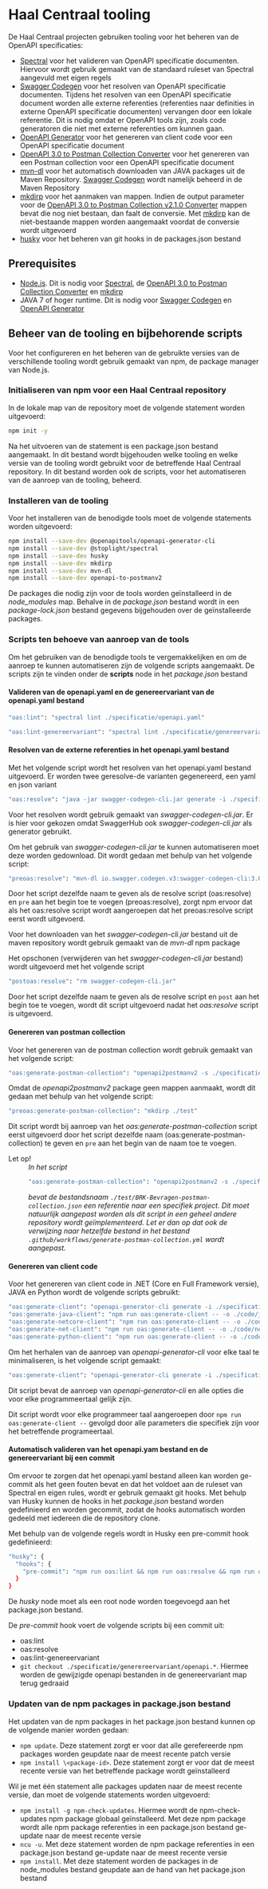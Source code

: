 # Haal Centraal tooling

De Haal Centraal projecten gebruiken tooling voor het beheren van de OpenAPI specificaties:

- [Spectral][1] voor het valideren van OpenAPI specificatie documenten. Hiervoor wordt gebruik gemaakt van de standaard ruleset van Spectral aangevuld met eigen regels
- [Swagger Codegen][2] voor het resolven van OpenAPI specificatie documenten. Tijdens het resolven van een OpenAPI specificatie document worden alle externe referenties (referenties naar definities in externe OpenAPI specificatie documenten) vervangen door een lokale referentie. Dit is nodig omdat er OpenAPI tools zijn, zoals code generatoren die niet met externe referenties om kunnen gaan.  
- [OpenAPI Generator][3] voor het genereren van client code voor een OpenAPI specificatie document
- [OpenAPI 3.0 to Postman Collection Converter][4] voor het genereren van een Postman collection voor een OpenAPI specificatie document
- [mvn-dl][5] voor het automatisch downloaden van JAVA packages uit de Maven Repository. [Swagger Codegen][2] wordt namelijk beheerd in de Maven Repository
- [mkdirp][6] voor het aanmaken van mappen. Indien de output parameter voor de [OpenAPI 3.0 to Postman Collection v2.1.0 Converter][4] mappen bevat die nog niet bestaan, dan faalt de conversie. Met [mkdirp][6] kan de niet-bestaande mappen worden aangemaakt voordat de conversie wordt uitgevoerd
- [husky][7] voor het beheren van git hooks in de packages.json bestand

## Prerequisites

- [Node.js][8]. Dit is nodig voor [Spectral][1], de [OpenAPI 3.0 to Postman Collection Converter][4] en [mkdirp][6]
- JAVA 7 of hoger runtime. Dit is nodig voor [Swagger Codegen][2] en [OpenAPI Generator][3]

## Beheer van de tooling en bijbehorende scripts

Voor het configureren en het beheren van de gebruikte versies van de verschillende tooling wordt gebruik gemaakt van npm, de package manager van Node.js.

### Initialiseren van npm voor een Haal Centraal repository

In de lokale map van de repository moet de volgende statement worden uitgevoerd:

``` bash
npm init -y
```

Na het uitvoeren van de statement is een package.json bestand aangemaakt. In dit bestand wordt bijgehouden welke tooling en welke versie van de tooling wordt gebruikt voor de betreffende Haal Centraal repository. In dit bestand worden ook de scripts, voor het automatiseren van de aanroep van de tooling, beheerd.

### Installeren van de tooling

Voor het installeren van de benodigde tools moet de volgende statements worden uitgevoerd:

``` bash
npm install --save-dev @openapitools/openapi-generator-cli
npm install --save-dev @stoplight/spectral
npm install --save-dev husky
npm install --save-dev mkdirp
npm install --save-dev mvn-dl
npm install --save-dev openapi-to-postmanv2
```

De packages die nodig zijn voor de tools worden geïnstalleerd in de *node_modules* map. Behalve in de *package.json* bestand wordt in een *package-lock.json* bestand gegevens bijgehouden over de geïnstalleerde packages.

### Scripts ten behoeve van aanroep van de tools

Om het gebruiken van de benodigde tools te vergemakkelijken en om de aanroep te kunnen automatiseren zijn de volgende scripts aangemaakt. De scripts zijn te vinden onder de **scripts** node in het *package.json* bestand

#### Valideren van de openapi.yaml en de genereervariant van de openapi.yaml bestand

``` bash
"oas:lint": "spectral lint ./specificatie/openapi.yaml"
```

``` bash
"oas:lint-genereervariant": "spectral lint ./specificatie/genereervariant/openapi.yaml"
```

#### Resolven van de externe referenties in het openapi.yaml bestand

Met het volgende script wordt het resolven van het openapi.yaml bestand uitgevoerd. Er worden twee geresolve-de varianten gegenereerd, een yaml en json variant

``` bash
"oas:resolve": "java -jar swagger-codegen-cli.jar generate -i ./specificatie/openapi.yaml -l openapi-yaml -o ./specificatie/genereervariant && java -jar swagger-codegen-cli.jar generate -i ./specificatie/openapi.yaml -l openapi -o ./specificatie/genereervariant"
```

Voor het resolven wordt gebruik gemaakt van *swagger-codegen-cli.jar*. Er is hier voor gekozen omdat SwaggerHub ook *swagger-codegen-cli.jar* als generator gebruikt.

Om het gebruik van *swagger-codegen-cli.jar* te kunnen automatiseren moet deze worden gedownload. Dit wordt gedaan met behulp van het volgende script:

``` bash
"preoas:resolve": "mvn-dl io.swagger.codegen.v3:swagger-codegen-cli:3.0.19 -f swagger-codegen-cli.jar"
```

Door het script dezelfde naam te geven als de resolve script (oas:resolve) en `pre` aan het begin toe te voegen (preoas:resolve), zorgt npm ervoor dat als het oas:resolve script wordt aangeroepen dat het preoas:resolve script eerst wordt uitgevoerd.

Voor het downloaden van het *swagger-codegen-cli.jar* bestand uit de maven repository wordt gebruik gemaakt van de *mvn-dl* npm package

Het opschonen (verwijderen van het *swagger-codegen-cli.jar* bestand) wordt uitgevoerd met het volgende script

``` bash
"postoas:resolve": "rm swagger-codegen-cli.jar"
```

Door het script dezelfde naam te geven als de resolve script en `post` aan het begin toe te voegen, wordt dit script uitgevoerd nadat het *oas:resolve* script is uitgevoerd.

#### Genereren van postman collection

Voor het genereren van de postman collection wordt gebruik gemaakt van het volgende script:

``` bash
"oas:generate-postman-collection": "openapi2postmanv2 -s ./specificatie/genereervariant/openapi.yaml -o ./test/BRK-Bevragen-postman-collection.json --pretty"
```

Omdat de *openapi2postmanv2* package geen mappen aanmaakt, wordt dit gedaan met behulp van het volgende script:

``` bash
"preoas:generate-postman-collection": "mkdirp ./test"
```

Dit script wordt bij aanroep van het *oas:generate-postman-collection* script eerst uitgevoerd door het script dezelfde naam (oas:generate-postman-collection) te geven en `pre` aan het begin van de naam toe te voegen.

<dl>
  <dt>Let op!</dt>
  <dd><i>In het script</i>

``` bash
"oas:generate-postman-collection": "openapi2postmanv2 -s ./specificatie/genereervariant/openapi.yaml -o ./test/BRK-Bevragen-postman-collection.json --pretty"
```

<i>bevat de bestandsnaam  `./test/BRK-Bevragen-postman-collection.json` een referentie naar een specifiek project. Dit moet natuurlijk aangepast worden als dit script in een geheel andere repository wordt geïmplementeerd. Let er dan op dat ook de verwijzing naar hetzelfde bestand in het bestand `.github/workflows/generate-postman-collection.yml`
wordt aangepast.</i>
  </dd>
</dl>

#### Genereren van client code

Voor het genereren van client code in .NET (Core en Full Framework versie), JAVA en Python wordt de volgende scripts gebruikt:

``` bash
"oas:generate-client": "openapi-generator-cli generate -i ./specificatie/genereervariant/openapi.yaml --global-property=modelTests=false,apiTests=false,modelDocs=false,apiDocs=false",
"oas:generate-java-client": "npm run oas:generate-client -- -o ./code/java -g java --additional-properties=dateLibrary=java8,java8=true,optionalProjectFile=false,optionalAssemblyInfo=false",
"oas:generate-netcore-client": "npm run oas:generate-client -- -o ./code/netcore -g csharp-netcore --additional-properties=optionalProjectFile=false,optionalAssemblyInfo=false",
"oas:generate-net-client": "npm run oas:generate-client -- -o ./code/net -g csharp --additional-properties=optionalProjectFile=false,optionalAssemblyInfo=false",
"oas:generate-python-client": "npm run oas:generate-client -- -o ./code/python -g python --additional-properties=optionalProjectFile=false,optionalAssemblyInfo=false",
```

Om het herhalen van de aanroep van *openapi-generator-cli* voor elke taal te minimaliseren, is het volgende script gemaakt:

``` bash
"oas:generate-client": "openapi-generator-cli generate -i ./specificatie/genereervariant/openapi.yaml --global-property=modelTests=false,apiTests=false,modelDocs=false,apiDocs=false"
```

Dit script bevat de aanroep van *openapi-generator-cli* en alle opties die voor elke programmeertaal gelijk zijn.

Dit script wordt voor elke programmeer taal aangeroepen door `npm run oas:generate-client --` gevolgd door alle parameters die specifiek zijn voor het betreffende programeertaal.

#### Automatisch valideren van het openapi.yam bestand en de genereervariant bij een commit

Om ervoor te zorgen dat het openapi.yaml bestand alleen kan worden ge-commit als het geen fouten bevat en dat het voldoet aan de ruleset van Spectral en eigen rules, wordt er gebruik gemaakt git hooks. Met behulp van Husky kunnen de hooks in het *package.json* bestand worden gedefinieerd en worden gecommit, zodat de hooks automatisch worden gedeeld met iedereen die de repository clone.

Met behulp van de volgende regels wordt in Husky een pre-commit hook gedefinieerd:

``` bash
"husky": {
  "hooks": {
    "pre-commit": "npm run oas:lint && npm run oas:resolve && npm run oas:lint-genereervariant && git checkout ./specificatie/genereervariant/openapi.*"
  }
}
```

De *husky* node moet als een root node worden toegevoegd aan het package.json bestand.

De *pre-commit* hook voert de volgende scripts bij een commit uit:

- oas:lint
- oas:resolve
- oas:lint-genereervariant
- `git checkout ./specificatie/generereervariant/openapi.*`. Hiermee worden de gewijzigde openapi bestanden in de genereervariant map terug gedraaid

### Updaten van de npm packages in package.json bestand

Het updaten van de npm packages in het package.json bestand kunnen op de volgende manier worden gedaan:

- `npm update`. Deze statement zorgt er voor dat alle gerefereerde npm packages worden geupdate naar de meest recente patch versie
- `npm install \<package-id>`. Deze statement zorgt er voor dat de meest recente versie van het betreffende package wordt geïnstalleerd

Wil je met één statement alle packages updaten naar de meest recente versie, dan moet de volgende statements worden uitgevoerd:

- `npm install -g npm-check-updates`. Hiermee wordt de npm-check-updates npm package globaal geïnstalleerd. Met deze npm package wordt alle npm package referenties in een package.json bestand ge-update naar de meest recente versie
- `ncu -u`. Met deze statement worden de npm package referenties in een package.json bestand ge-update naar de meest recente versie
- `npm install`. Met deze statement worden de packages in de node_modules bestand geupdate aan de hand van het package.json bestand

[1]: https://stoplight.io/open-source/spectral/
[2]: https://mvnrepository.com/artifact/io.swagger.codegen.v3/swagger-codegen-cli
[3]: https://openapi-generator.tech/
[4]: https://github.com/postmanlabs/openapi-to-postman
[5]: https://github.com/laat/mvn-dl
[6]: https://github.com/isaacs/node-mkdirp
[7]: https://typicode.github.io/husky
[8]: https://nodejs.org/en/download/
